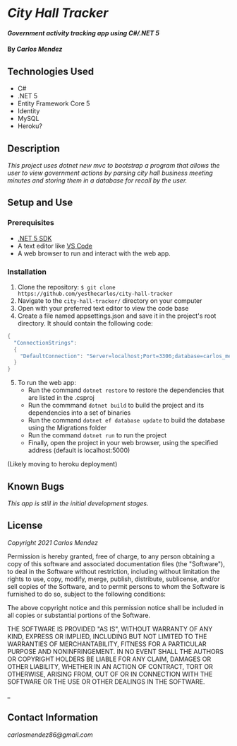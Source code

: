 # _City Hall Tracker_

#### _Government activity tracking app using C#/.NET 5_

#### By _**Carlos Mendez**_

## Technologies Used

* C#
* .NET 5
* Entity Framework Core 5
* Identity 
* MySQL
* Heroku?


## Description

_This project uses dotnet new mvc to bootstrap a program that allows the user to view government actions by parsing city hall business meeting minutes and storing them in a database for recall by the user._


## Setup and Use

### Prerequisites
* [.NET 5 SDK](https://dotnet.microsoft.com/download/dotnet/5.0)
* A text editor like [VS Code](https://code.visualstudio.com/)
* A web browser to run and interact with the web app.

### Installation
1. Clone the repository: `$ git clone https://github.com/yesthecarlos/city-hall-tracker`
2. Navigate to the `city-hall-tracker/` directory on your computer
3. Open with your preferred text editor to view the code base
4. Create a file named appsettings.json and save it in the project's root directory. It should contain the following code:
```c#
{
  "ConnectionStrings": 
  {
    "DefaultConnection": "Server=localhost;Port=3306;database=carlos_mendez;uid=[user];pwd=[password];"
  }
}
```
5. To run the web app:
    * Run the command `dotnet restore` to restore the dependencies that are listed in the .csproj
    * Run the commmand `dotnet build` to build the project and its dependencies into a set of binaries
    * Run the command `dotnet ef database update` to build the database using the Migrations folder
    * Run the command `dotnet run` to run the project
    * Finally, open the project in your web browser, using the specified address (default is localhost:5000)


(Likely moving to heroku deployment)

## Known Bugs

_This app is still in the initial development stages._


## License

_Copyright 2021 Carlos Mendez_

Permission is hereby granted, free of charge, to any person obtaining a copy of this software and associated documentation files (the "Software"), to deal in the Software without restriction, including without limitation the rights to use, copy, modify, merge, publish, distribute, sublicense, and/or sell copies of the Software, and to permit persons to whom the Software is furnished to do so, subject to the following conditions:

The above copyright notice and this permission notice shall be included in all copies or substantial portions of the Software.

THE SOFTWARE IS PROVIDED "AS IS", WITHOUT WARRANTY OF ANY KIND, EXPRESS OR IMPLIED, INCLUDING BUT NOT LIMITED TO THE WARRANTIES OF MERCHANTABILITY, FITNESS FOR A PARTICULAR PURPOSE AND NONINFRINGEMENT. IN NO EVENT SHALL THE AUTHORS OR COPYRIGHT HOLDERS BE LIABLE FOR ANY CLAIM, DAMAGES OR OTHER LIABILITY, WHETHER IN AN ACTION OF CONTRACT, TORT OR OTHERWISE, ARISING FROM, OUT OF OR IN CONNECTION WITH THE SOFTWARE OR THE USE OR OTHER DEALINGS IN THE SOFTWARE.

_

## Contact Information

_carlosmendez86@gmail.com_